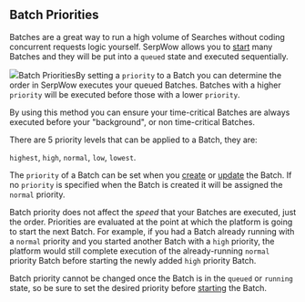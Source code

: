 Batch Priorities
----------------

Batches are a great way to run a high volume of Searches without coding concurrent requests logic yourself. SerpWow allows you to [start](/docs/batches-api/batches/start) many Batches and they will be put into a `queued` state and executed sequentially.

![](https://apiimages.imgix.net/serpwow/images/png/docs/priorities.png?auto=format&ixlib=react-9.5.1-beta.1&w=500)Batch PrioritiesBy setting a `priority` to a Batch you can determine the order in SerpWow executes your queued Batches. Batches with a higher `priority` will be executed before those with a lower `priority`.

By using this method you can ensure your time-critical Batches are always executed before your "background", or non time-critical Batches.

There are 5 priority levels that can be applied to a Batch, they are:  
  
`highest`, `high`, `normal`, `low`, `lowest`.  
  
The `priority` of a Batch can be set when you [create](/docs/batches-api/batches/create) or [update](/docs/batches-api/batches/update) the Batch. If no `priority` is specified when the Batch is created it will be assigned the `normal` priority.

Batch priority does not affect the *speed* that your Batches are executed, just the order. Priorities are evaluated at the point at which the platform is going to start the next Batch. For example, if you had a Batch already running with a `normal` priority and you started another Batch with a `high` priority, the platform would still complete execution of the already-running `normal` priority Batch before starting the newly added `high` priority Batch.

Batch priority cannot be changed once the Batch is in the `queued` or `running` state, so be sure to set the desired priority before [starting](/docs/batches-api/batches/start) the Batch.

